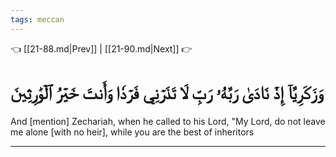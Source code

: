 ```yaml
---
tags: meccan
---
```


👈 [[21-88.md|Prev]] | [[21-90.md|Next]] 👉

# وَزَكَرِيَّآ إِذۡ نَادَىٰ رَبَّهُۥ رَبِّ لَا تَذَرۡنِي فَرۡدٗا وَأَنتَ خَيۡرُ ٱلۡوَٰرِثِينَ

And [mention] Zechariah, when he called to his Lord, "My Lord, do not leave me alone [with no heir], while you are the best of inheritors

---

